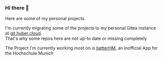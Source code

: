 ### Hi there 👋
Here are some of my personal projects.

I'm currently migrating some of the projects to my personal Gitea instance at [git.huber.cloud](https://git.huber.cloud/Moritz).  
That's why some repos here are not up-to date or missing completely

The Project I'm currently working most on is [betterHM](https://github.com/Huber1/betterHM), an inofficial App for the Hochschule Munich


<!--
**Huber1/Huber1** is a ✨ _special_ ✨ repository because its `README.md` (this file) appears on your GitHub profile.

Here are some ideas to get you started:

- 🔭 I’m currently working on ...
- 🌱 I’m currently learning ...
- 👯 I’m looking to collaborate on ...
- 🤔 I’m looking for help with ...
- 💬 Ask me about ...
- 📫 How to reach me: ...
- 😄 Pronouns: ...
- ⚡ Fun fact: ...
-->

